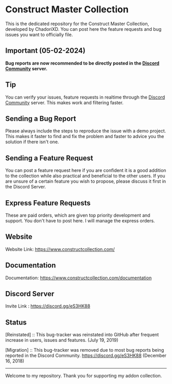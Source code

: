 # Construct Master Collection
This is the dedicated repository for the Construct Master Collection, developed by ChadoriXD. 
You can post here the feature requests and bug issues you want to officially file. 

## Important (05-02-2024)
**Bug reports are now recommended to be directly posted in the [Discord Community](https://discord.com/invite/eS3HK88) server.**

## Tip
You can verify your issues, feature requests in realtime through the [Discord Community](https://discord.com/invite/eS3HK88) server.
This makes work and filtering faster.

## Sending a Bug Report
Please always include the steps to reproduce the issue with a demo project.
This makes it faster to find and fix the problem and faster to advice you the solution if there isn't one.

## Sending a Feature Request
You can post a feature request here if you are confident it is a good addition to the collection while also practical 
and beneficial to the other users.
If you are unsure of a certain feature you wish to propose, please discuss it first in the Discord Server. 

## Express Feature Requests
These are paid orders, which are given top priority development and support.
You don't have to post here. I will manage the express orders.

## Website
Website Link: https://www.constructcollection.com/

## Documentation
Documentation: https://www.constructcollection.com/documentation 

## Discord Server
Invite Link : https://discord.gg/eS3HK88

## Status

[Reinstated] :: This bug-tracker was reinstated into GitHub after frequent increase in users, issues and features.
(July 19, 2019)

[Migration] :: This bug-tracker was removed due to most bug reports being reported in the Discord Community.
https://discord.gg/eS3HK88
(December 16, 2018)

---------------------------------------------

Welcome to my repository.
Thank you for supporting my addon collection.
